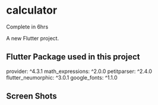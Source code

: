 # calculator
Complete in 6hrs


A new Flutter project.

## Flutter Package used in this project
  provider: ^4.3.1
  math_expressions: ^2.0.0
  petitparser: ^2.4.0
  flutter_neumorphic: ^3.0.1
  google_fonts: ^1.1.0

## Screen Shots


